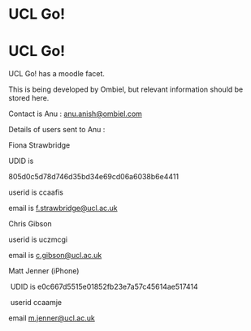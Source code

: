 # UCL Go!

# UCL Go!

UCL Go! has a moodle facet.

This is being developed by Ombiel, but relevant information should be stored here.

Contact is Anu : anu.anish@ombiel.com

Details of users sent to Anu :

Fiona Strawbridge

UDID is 

805d0c5d78d746d35bd34e69cd06a6038b6e4411

userid is ccaafis 

email is <f.strawbridge@ucl.ac.uk>

Chris Gibson

userid is uczmcgi 

email is <c.gibson@ucl.ac.uk>

Matt Jenner (iPhone)

 UDID is e0c667d5515e01852fb23e7a57c45614ae517414

 userid ccaamje

email <m.jenner@ucl.ac.uk>

